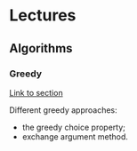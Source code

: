 # Lectures

## Algorithms

### Greedy

[Link to section](greedy)

Different greedy approaches:

- the greedy choice property;
- exchange argument method.